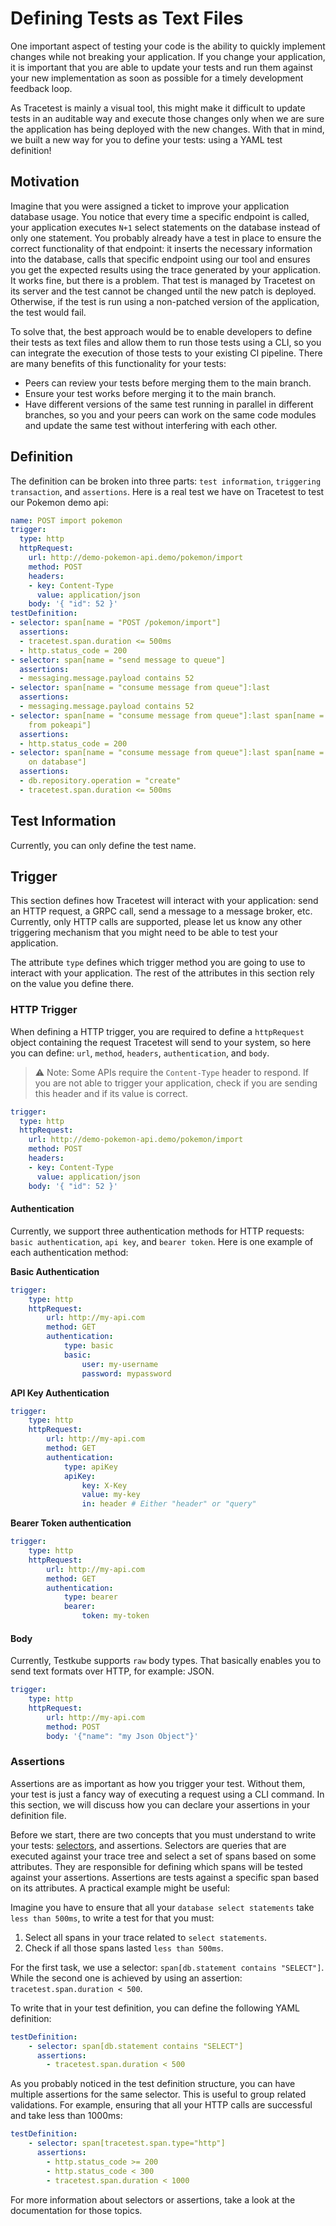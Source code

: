 # Defining Tests as Text Files

One important aspect of testing your code is the ability to quickly implement changes while not breaking your application. If you change your application, it is important that you are able to update your tests and run them against your new implementation as soon as possible for a timely development feedback loop.

As Tracetest is mainly a visual tool, this might make it difficult to update tests in an auditable way and execute those changes only when we are sure the application has being deployed with the new changes. With that in mind, we built a new way for you to define your tests: using a YAML test definition!

## Motivation

Imagine that you were assigned a ticket to improve your application database usage. You notice that every time a specific endpoint is called, your application executes `N+1` select statements on the database instead of only one statement. You probably already have a test in place to ensure the correct functionality of that endpoint: it inserts the necessary information into the database, calls that specific endpoint using our tool and ensures you get the expected results using the trace generated by your application. It works fine, but there is a problem. That test is managed by Tracetest on its server and the test cannot be changed until the new patch is deployed. Otherwise, if the test is run using a non-patched version of the application, the test would fail.

To solve that, the best approach would be to enable developers to define their tests as text files and allow them to run those tests using a CLI, so you can integrate the execution of those tests to your existing CI pipeline. There are many benefits of this functionality for your tests:
 - Peers can review your tests before merging them to the main branch.
 - Ensure your test works before merging it to the main branch.
 - Have different versions of the same test running in parallel in different branches, so you and your peers can work on the same code modules and update the same test without interfering with each other.

## Definition

The definition can be broken into three parts: `test information`, `triggering transaction`, and `assertions`. Here is a real test we have on Tracetest to test our Pokemon demo api:

```yaml
name: POST import pokemon
trigger:
  type: http
  httpRequest:
    url: http://demo-pokemon-api.demo/pokemon/import
    method: POST
    headers:
    - key: Content-Type
      value: application/json
    body: '{ "id": 52 }'
testDefinition:
- selector: span[name = "POST /pokemon/import"]
  assertions:
  - tracetest.span.duration <= 500ms
  - http.status_code = 200
- selector: span[name = "send message to queue"]
  assertions:
  - messaging.message.payload contains 52
- selector: span[name = "consume message from queue"]:last
  assertions:
  - messaging.message.payload contains 52
- selector: span[name = "consume message from queue"]:last span[name = "import pokemon
    from pokeapi"]
  assertions:
  - http.status_code = 200
- selector: span[name = "consume message from queue"]:last span[name = "save pokemon
    on database"]
  assertions:
  - db.repository.operation = "create"
  - tracetest.span.duration <= 500ms
```

## Test Information
Currently, you can only define the test name.

## Trigger
This section defines how Tracetest will interact with your application: send an HTTP request, a GRPC call, send a message to a message broker, etc. Currently, only HTTP calls are supported, please let us know any other triggering mechanism that you might need to be able to test your application.

The attribute `type` defines which trigger method you are going to use to interact with your application. The rest of the attributes in this section rely on the value you define there.

### HTTP Trigger
When defining a HTTP trigger, you are required to define a `httpRequest` object containing the request Tracetest will send to your system, so here you can define: `url`, `method`, `headers`, `authentication`, and `body`.

> :warning: Note: Some APIs require the `Content-Type` header to respond. If you are not able to trigger your application, check if you are sending this header and if its value is correct.

```yaml
trigger:
  type: http
  httpRequest:
    url: http://demo-pokemon-api.demo/pokemon/import
    method: POST
    headers:
    - key: Content-Type
      value: application/json
    body: '{ "id": 52 }'
```

#### Authentication
Currently, we support three authentication methods for HTTP requests: `basic authentication`, `api key`, and `bearer token`. Here is one example of each authentication method:

**Basic Authentication**
```yaml
trigger:
    type: http
    httpRequest:
        url: http://my-api.com
        method: GET
        authentication:
            type: basic
            basic:
                user: my-username
                password: mypassword
```

**API Key Authentication**
```yaml
trigger:
    type: http
    httpRequest:
        url: http://my-api.com
        method: GET
        authentication:
            type: apiKey
            apiKey:
                key: X-Key
                value: my-key
                in: header # Either "header" or "query"
```

**Bearer Token authentication**
```yaml
trigger:
    type: http
    httpRequest:
        url: http://my-api.com
        method: GET
        authentication:
            type: bearer
            bearer:
                token: my-token
```

#### Body

Currently, Testkube supports `raw` body types. That basically enables you to send text formats over HTTP, for example: JSON.

```yaml
trigger:
    type: http
    httpRequest:
        url: http://my-api.com
        method: POST
        body: '{"name": "my Json Object"}'
```

### Assertions
Assertions are as important as how you trigger your test. Without them, your test is just a fancy way of executing a request using a CLI command. In this section, we will discuss how you can declare your assertions in your definition file.

Before we start, there are two concepts that you must understand to write your tests: [selectors](https://kubeshop.github.io/tracetest/advanced-selectors/), and assertions. Selectors are queries that are executed against your trace tree and select a set of spans based on some attributes. They are responsible for defining which spans will be tested against your assertions. Assertions are tests against a specific span based on its attributes. A practical example might be useful:

Imagine you have to ensure that all your `database select statements` take `less than 500ms`, to write a test for that you must:

1. Select all spans in your trace related to `select statements`.
2. Check if all those spans lasted `less than 500ms`.

For the first task, we use a selector: `span[db.statement contains "SELECT"]`. While the second one is achieved by using an assertion: `tracetest.span.duration < 500`.

To write that in your test definition, you can define the following YAML definition:

```yaml
testDefinition:
    - selector: span[db.statement contains "SELECT"]
      assertions:
        - tracetest.span.duration < 500
```

As you probably noticed in the test definition structure, you can have multiple assertions for the same selector. This is useful to group related validations. For example, ensuring that all your HTTP calls are successful and take less than 1000ms:

```yaml
testDefinition:
    - selector: span[tracetest.span.type="http"]
      assertions:
        - http.status_code >= 200
        - http.status_code < 300
        - tracetest.span.duration < 1000
```

For more information about selectors or assertions, take a look at the documentation for those topics.
